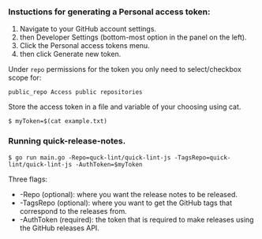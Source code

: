 
### Instuctions for generating a Personal access token:

1. Navigate to your GitHub account settings.
2. then Developer Settings (bottom-most option in the panel on the left).
3. Click the Personal access tokens menu.
4. then click Generate new token.

Under `repo` permissions for the token you only need to select/checkbox scope for:

    public_repo Access public repositories

Store the access token in a file and variable of your choosing using cat.

    $ myToken=$(cat example.txt)

### Running quick-release-notes.

    $ go run main.go -Repo=quck-lint/quick-lint-js -TagsRepo=quick-lint/quick-lint-js -AuthToken=$myToken

Three flags:

- -Repo (optional): where you want the release notes to be released.
- -TagsRepo (optional): where you want to get the GitHub tags that correspond to the releases from.
- -AuthToken (required): the token that is required to make releases using the GitHub releases
API.

